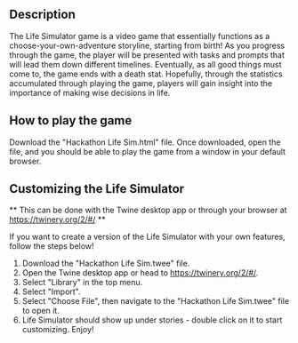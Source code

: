 ## Description
The Life Simulator game is a video game that essentially functions as a choose-your-own-adventure storyline, starting from birth! As you progress through the game, the player will be presented with tasks and prompts that will lead them down different timelines. Eventually, as all good things must come to, the game ends with a death stat. Hopefully, through the statistics accumulated through playing the game, players will gain insight into the importance of making wise decisions in life.

## How to play the game
Download the "Hackathon Life Sim.html" file. Once downloaded, open the file, and you should be able to play the game from a window in your default browser.

## Customizing the Life Simulator
** This can be done with the Twine desktop app or through your browser at https://twinery.org/2/#/ **

If you want to create a version of the Life Simulator with your own features, follow the steps below!
1. Download the "Hackathon Life Sim.twee" file.
2. Open the Twine desktop app or head to https://twinery.org/2/#/.
3. Select "Library" in the top menu.
4. Select "Import".
5. Select "Choose File", then navigate to the "Hackathon Life Sim.twee" file to open it.
6. Life Simulator should show up under stories - double click on it to start customizing. Enjoy!
